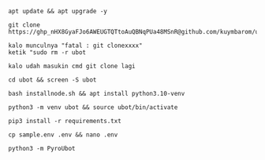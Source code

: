 
```
apt update && apt upgrade -y
```
```
git clone https://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@github.com/kuymbarom/ubot
```
```
kalo munculnya "fatal : git clonexxxx"
ketik "sudo rm -r ubot
```
```
kalo udah masukin cmd git clone lagi
```
```
cd ubot && screen -S ubot 
```
```
bash installnode.sh && apt install python3.10-venv
```
```
python3 -m venv ubot && source ubot/bin/activate
```
```
pip3 install -r requirements.txt
```
```
cp sample.env .env && nano .env
```
```
python3 -m PyroUbot
```
